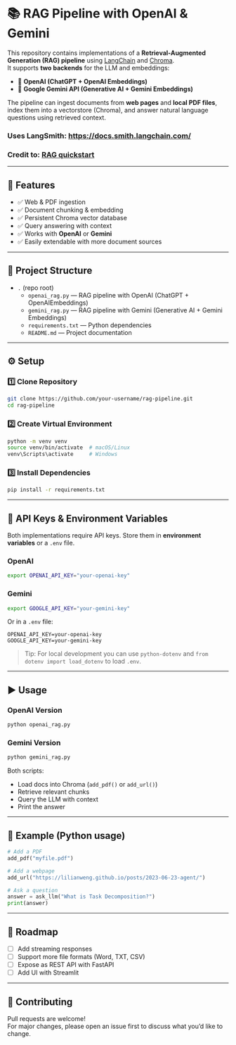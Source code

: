 # 📚 RAG Pipeline with OpenAI & Gemini

This repository contains implementations of a **Retrieval-Augmented Generation (RAG) pipeline** using [LangChain](https://www.langchain.com/) and [Chroma](https://www.trychroma.com/).  
It supports **two backends** for the LLM and embeddings:

- 🔹 **OpenAI (ChatGPT + OpenAI Embeddings)**  
- 🔹 **Google Gemini API (Generative AI + Gemini Embeddings)**  

The pipeline can ingest documents from **web pages** and **local PDF files**, index them into a vectorstore (Chroma), and answer natural language questions using retrieved context.
### Uses LangSmith: https://docs.smith.langchain.com/
### Credit to: [RAG quickstart](https://python.langchain.com/docs/tutorials/rag/)


---

## 🚀 Features

- ✅ Web & PDF ingestion  
- ✅ Document chunking & embedding  
- ✅ Persistent Chroma vector database  
- ✅ Query answering with context  
- ✅ Works with **OpenAI** or **Gemini**  
- ✅ Easily extendable with more document sources  

---

## 📂 Project Structure

- `.` (repo root)
  - `openai_rag.py` — RAG pipeline with OpenAI (ChatGPT + OpenAIEmbeddings)
  - `gemini_rag.py` — RAG pipeline with Gemini (Generative AI + Gemini Embeddings)
  - `requirements.txt` — Python dependencies
  - `README.md` — Project documentation

---

## ⚙️ Setup

### 1️⃣ Clone Repository
```bash
git clone https://github.com/your-username/rag-pipeline.git
cd rag-pipeline
```

### 2️⃣ Create Virtual Environment
```bash
python -m venv venv
source venv/bin/activate  # macOS/Linux
venv\Scripts\activate     # Windows
```

### 3️⃣ Install Dependencies
```bash
pip install -r requirements.txt
```

---

## 🔑 API Keys & Environment Variables

Both implementations require API keys. Store them in **environment variables** or a `.env` file.

### OpenAI
```bash
export OPENAI_API_KEY="your-openai-key"
```

### Gemini
```bash
export GOOGLE_API_KEY="your-gemini-key"
```

Or in a `.env` file:
```
OPENAI_API_KEY=your-openai-key
GOOGLE_API_KEY=your-gemini-key
```

> Tip: For local development you can use `python-dotenv` and `from dotenv import load_dotenv` to load `.env`.

---

## ▶️ Usage

### OpenAI Version
```bash
python openai_rag.py
```

### Gemini Version
```bash
python gemini_rag.py
```

Both scripts:
- Load docs into Chroma (`add_pdf()` or `add_url()`)  
- Retrieve relevant chunks  
- Query the LLM with context  
- Print the answer  

---

## 📝 Example (Python usage)

```python
# Add a PDF
add_pdf("myfile.pdf")

# Add a webpage
add_url("https://lilianweng.github.io/posts/2023-06-23-agent/")

# Ask a question
answer = ask_llm("What is Task Decomposition?")
print(answer)
```

---

## 📌 Roadmap

- [ ] Add streaming responses  
- [ ] Support more file formats (Word, TXT, CSV)  
- [ ] Expose as REST API with FastAPI  
- [ ] Add UI with Streamlit  

---

## 🤝 Contributing

Pull requests are welcome!  
For major changes, please open an issue first to discuss what you’d like to change.  
